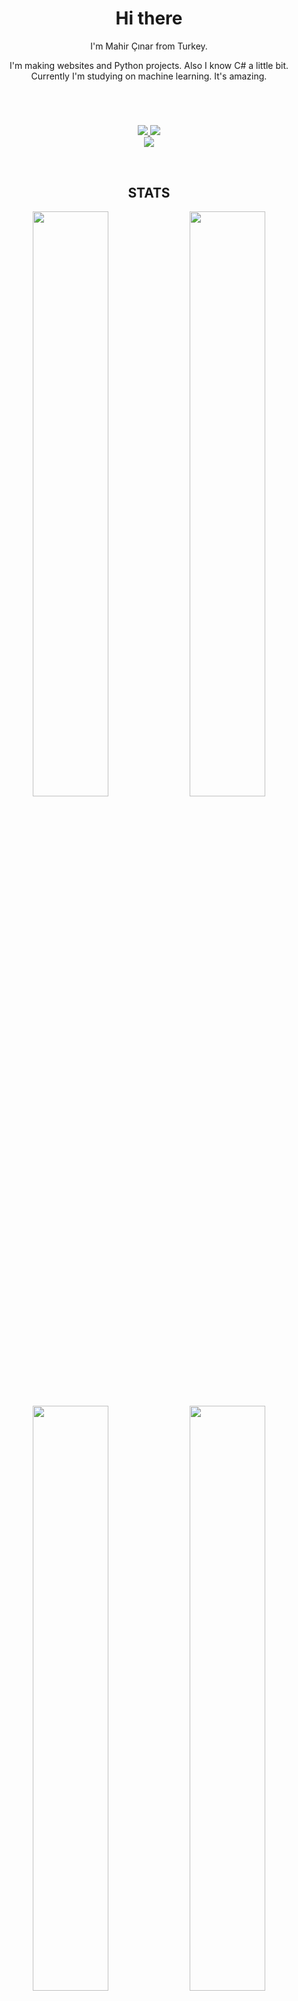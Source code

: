 
<h1 align="center">Hi there</h1>

<p align="center">I'm Mahir Çınar from Turkey.</p>

<p align="center">I'm making websites and Python projects. Also I know C# a little bit. Currently I'm studying on machine learning. It's amazing.</p>
<h1></h1>
<br>
<p align="center">
  <a href="https://github.com/MCGirgin">
    <img src="https://img.shields.io/github/followers/mcgirgin?style=social" />
    <img src="https://img.shields.io/github/stars/mcgirgin?style=social"/>
  </a><br>
  <a href="https://discord.gg/dKEvXWudye">
    <img src="https://img.shields.io/discord/1032314762501042268" />
  </a> 
</p>
<br>
<h2 align="center">STATS</h2>
<p align="center">
  <img width="49%" src="https://github-readme-stats.vercel.app/api?username=mcgirgin&show_icons=true&theme=radical"/>
  <img width="49%" src="https://github-readme-stats.vercel.app/api/top-langs/?username=mcgirgin&layout=compact&theme=radical"/>
  <img width="49%" src="https://github-readme-streak-stats.herokuapp.com?user=mcgirgin&theme=radical&date_format=M%20j%5B%2C%20Y%5D)" />
  <img width="49%" src="https://activity-graph.herokuapp.com/graph?username=mcgirgin&theme=xcode" />
  <img width="49%" src="https://wakatime.com/share/@56d29010-3876-4227-b4e0-d5eb24f1c965/9f95af23-4369-4392-942c-aa83cf0acacf.svg"/>
  <!--  <img src=""/> -->
  <!--  <img src="https://github-readme-stats.vercel.app/api/pin/?username=mcgirgin&repo=visual_keyboard&theme=radical"/><br> -->
</p>
<br>
<h2 align="center">Trophies</h2>
<br>
<p align="center">
  <img src="https://github-profile-trophy.vercel.app/?username=mcgirgin&theme=radical" />
</p>
<h2 align="center">Visitor Counter</h2>
<p align="center">
  <img src="https://profile-counter.glitch.me/mcgirgin/count.svg"/>
</p>
<h2></h2>
<p align="center">
  <img src="https://readme-jokes.vercel.app/api" />
</p>
 


